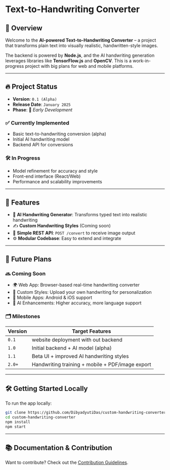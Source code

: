 # Text-to-Handwriting Converter

## 🧠 Overview

Welcome to the **AI-powered Text-to-Handwriting Converter** – a project that transforms plain text into visually realistic, handwritten-style images.

The backend is powered by **Node.js**, and the AI handwriting generation leverages libraries like **TensorFlow.js** and **OpenCV**. This is a work-in-progress project with big plans for web and mobile platforms.

---

## 🔥 Project Status

- **Version**: `0.1 (Alpha)`
- **Release Date**: `January 2025`
- **Phase**: 🚧 *Early Development*

### ✅ Currently Implemented
- Basic text-to-handwriting conversion (alpha)
- Initial AI handwriting model
- Backend API for conversions

### 🛠️ In Progress
- Model refinement for accuracy and style
- Front-end interface (React/Web)
- Performance and scalability improvements

---

## 🌟 Features

- 🤖 **AI Handwriting Generator**: Transforms typed text into realistic handwriting
- ✍️ **Custom Handwriting Styles** (Coming soon)
- 🔌 **Simple REST API**: `POST /convert` to receive image output
- ⚙️ **Modular Codebase**: Easy to extend and integrate

---

## 🚀 Future Plans

### 🔜 Coming Soon
- 🌍 Web App: Browser-based real-time handwriting converter
- 🧬 Custom Styles: Upload your own handwriting for personalization
- 📱 Mobile Apps: Android & iOS support
- 🧠 AI Enhancements: Higher accuracy, more language support

### 🗂️ Milestones

| Version  | Target Features                                      |
|----------|------------------------------------------------------|
| `0.1`    | website deployment with out backend                  |
| `1.0`    | Initial backend + AI model (alpha)                   |
| `1.1`    | Beta UI + improved AI handwriting styles             |
| `2.0+`   | Handwriting training + mobile + PDF/image export     |

---

## 🛠️ Getting Started Locally

To run the app locally:

```bash
git clone https://github.com/DibyadyutiDas/custom-handwriting-converter.git
cd custom-handwriting-converter
npm install
npm start
```
---

## 📚 Documentation & Contribution
Want to contribute? Check out the [Contribution Guidelines](CONTRIBUTING.md).
